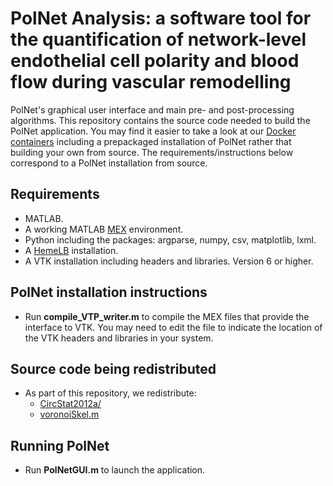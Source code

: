 # PolNet Analysis: a software tool for the quantification of network-level endothelial cell polarity and blood flow during vascular remodelling
PolNet's graphical user interface and main pre- and post-processing algorithms. This repository contains the source code needed to build the PolNet application. You may find it easier to take a look at our [Docker containers](https://hub.docker.com/r/mobernabeu/polnet/) including a prepackaged installation of PolNet rather that building your own from source. The requirements/instructions below correspond to a PolNet installation from source.

## Requirements
* MATLAB.
* A working MATLAB [MEX](http://uk.mathworks.com/help/matlab/matlab_external/what-you-need-to-build-mex-files.html) environment.
* Python including the packages: argparse, numpy, csv, matplotlib, lxml.
* A [HemeLB](https://github.com/UCL-CCS/hemelb-dev) installation. 
* A VTK installation including headers and libraries. Version 6 or higher.

## PolNet installation instructions
* Run **compile_VTP_writer.m** to compile the MEX files that provide the interface to VTK. You may need to edit the file to indicate the location of the VTK headers and libraries in your system.

## Source code being redistributed
* As part of this repository, we redistribute:
  * [CircStat2012a/](https://uk.mathworks.com/matlabcentral/fileexchange/10676-circular-statistics-toolbox--directional-statistics-)
  * [voronoiSkel.m](http://uk.mathworks.com/matlabcentral/fileexchange/27543-skeletonization-using-voronoi)

## Running PolNet
* Run **PolNetGUI.m** to launch the application.

